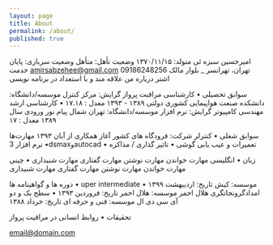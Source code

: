 ```yaml
---
layout: page
title: About
permalink: /about/
published: true
---
```






امیرحسین سبزه ئی
متولد: ۱۳۷۰/۱۱/۱۵ 
وضعیت تأهل: متأهل 
وضعیت سربازی: پایان خدمت 
amirsabzehee@gmail.com 
09186248256
تهران، تهرانسر _ بلوار مالک اشتر 
درباره من 
علاقه مند و با استعداد در برنامه نویسی 

سوابق تحصیلی 
•	کارشناسی مراقبت پرواز
گرایش: مرکز کنترل
موسسه/دانشگاه: دانشکده صنعت هواپیمایی کشوری دولتی
۱۳۸۹ - ۱۳۹۳ معدل : ۱۷.۱۸ 
•	کارشناسی ارشد مهندسی کامپیوتر
گرایش: نرم افزار
موسسه/دانشگاه: تهران شمال پیام نور
ورودی سال ۱۳۸۹ معدل : ۱۷ 

سوابق شغلی 
•	کنترلر
شرکت: فرودگاه های کشور 
آغاز همکاری از آبان ۱۳۹۳ 
مهارت‌ها 
•	نرم افزار 3dsmaxوautocad 
•	تعمیرات و عیب یابی گوشی 
•	تاثیر گذاری / مذاکره 




















زبان 
•	انگلیسی
مهارت خواندن مهارت نوشتن مهارت گفتاری مهارت شنیداری 
•	چینی
مهارت خواندن مهارت نوشتن مهارت گفتاری مهارت شنیداری 

دوره ها و گواهینامه ها 
•	uper intermediate
موسسه: کیش
تاریخ: اردیبهشت ۱۳۹۹ 
•	امدادگرونجاتگری هلال احمر
موسسه: هلال احمر
تاریخ: فروردین ۱۳۹۳ 
•	سطح یک و دو آی سی دی ال
موسسه: فنی و حرفه ای
تاریخ: خرداد ۱۳۸۸ 

تحقیقات 
•	روابط انسانی در مراقبت پرواز 





[email@domain.com](mailto:email@domain.com)
